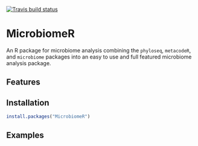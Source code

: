 [![Travis build status](https://travis-ci.org/vallenderlab/MicrobiomeR.svg?branch=master)](https://travis-ci.org/vallenderlab/MicrobiomeR)

# MicrobiomeR

An R package for microbiome analysis combining the `phyloseq`, `metacodeR`, and `microbiome` packages into an easy to use and full featured microbiome analysis package.

## Features


## Installation

```r
install.packages("MicrobiomeR")
```


## Examples
